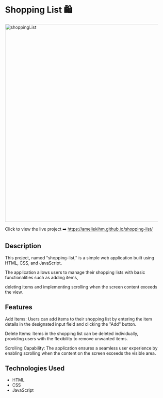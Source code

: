 # Shopping List 🛍️

<img width="653" alt="shoppingList" src="https://github.com/kaylee-k/ShoppingList/assets/151891463/8310895d-a3f3-47a4-9544-c0ca5ad5f267">

Click to view the live project ➡️ https://ameliekihm.github.io/shopping-list/

## Description
This project, named "shopping-list," is a simple web application built using HTML, CSS, and JavaScript. 

The application allows users to manage their shopping lists with basic functionalities such as adding items, 

deleting items and implementing scrolling when the screen content exceeds the view.

## Features
Add Items:
Users can add items to their shopping list by entering the item details in the designated input field and clicking the "Add" button.

Delete Items:
Items in the shopping list can be deleted individually, providing users with the flexibility to remove unwanted items.

Scrolling Capability:
The application ensures a seamless user experience by enabling scrolling when the content on the screen exceeds the visible area.

## Technologies Used

- HTML
- CSS
- JavaScript
